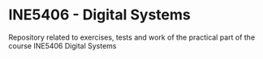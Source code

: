 # INE5406 - Digital Systems

Repository related to exercises, tests and work of the practical part of the course INE5406 Digital Systems

